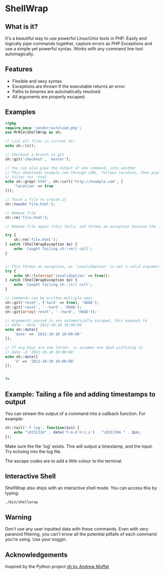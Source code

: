 ShellWrap
==================

What is it?
------------------

It's a beautiful way to use powerful Linux/Unix tools in PHP. Easily and logically pipe commands together,
capture errors as PHP Exceptions and use a simple yet powerful syntax. Works with any command line tool automagically.

Features
------------------

* Flexible and sexy syntax.
* Exceptions are thrown if the executable returns an error.
* Paths to binaries are automatically resolved.
* All arguments are properly escaped.


Examples
------------------

```php
<?php
require_once 'vendor/autoload.php';
use MrRio\ShellWrap as sh;

// List all files in current dir
echo sh::ls();

// Checkout a branch in git
sh::git('checkout', 'master');

// You can also pipe the output of one command, into another
// This downloads example.com through cURL, follows location, then pipes through grep to
// filter for 'html'
echo sh::grep('html', sh::curl('http://example.com', [
	'location' => true
]));

// Touch a file to create it
sh::touch('file.html');

// Remove file
sh::rm('file.html');

// Remove file again (this fails, and throws an exception because the file doesn't exist)

try {
	sh::rm('file.html');
} catch (ShellWrapException $e) {
	echo 'Caught failing sh::rm() call';
}


// This throws an exception, as 'invalidoption' is not a valid argument
try {
	echo sh::ls(array('invalidoption' => true));
} catch (ShellWrapException $e) {
	echo 'Caught failing sh::ls() call';
}

// Commands can be written multiple ways
sh::git('reset', ['hard' => true], 'HEAD');
sh::git('reset', '--hard', 'HEAD');
sh::git(array('reset', '--hard', 'HEAD'));

// Arguments passed in are automatically escaped, this expands to
// date --date '2012-10-10 10:00:00'
echo sh::date([
	'date' => '2012-10-10 10:00:00'
]);

// If arg keys are one letter, is assumes one dash prefixing it
// date -d '2012-10-10 10:00:00'
echo sh::date([
	'd' => '2012-10-10 10:00:00'
]);


?>
```

Example: Tailing a file and adding timestamps to output
-------------------------------------------------------

You can stream the output of a command into a callback function. For example:

```php
sh::tail('-f log', function($in) {
	echo "\033[32m" . date('Y-m-d H:i:s') . "\033[39m " . $in;
});
```

Make sure the file 'log' exists. This will output a timestamp, and the input. Try echoing into the log file.

The escape codes are to add a little colour to the terminal.

Interactive Shell
-----------------

ShellWrap also ships with an interactive shell mode. You can access this by typing:

```
./bin/shellwrap
```

Warning
--------

Don't use any user inputted data with these commands. Even with very paranoid filtering, you
can't know all the potential pitfalls of each command you're using. Use your noggin.

Acknowledgements
--------------------

Inspired by the Python project [sh by Andrew Moffat](http://pypi.python.org/pypi/sh)
